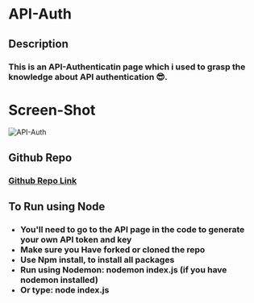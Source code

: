 # API-Auth

## Description
<h3>This is an API-Authenticatin page which i used to grasp the knowledge about API authentication 😎.</h3>

# Screen-Shot
![API-Auth](https://github.com/onosejoor/API-Auth/assets/156698969/f6c6a53a-2d25-43d1-98eb-5b6daeeb268e)

## Github Repo

### <a href="https://github.com/onosejoor/API-Auth">Github Repo Link</a>

## To Run using Node

<ul>
  <h3>
  <li>You'll need to go to the API page in the code to generate your own API token and key</li>
  <li>Make sure you Have forked or cloned the repo</li>
    <li>Use Npm install, to install all packages</li>
    <li>Run using Nodemon: nodemon index.js (if you have nodemon installed)</li>
    <li>Or type: node index.js</li> </h3>
</ul>

